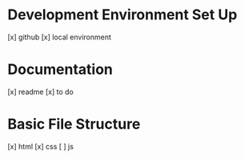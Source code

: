 # Development Environment Set Up

[x] github
[x] local environment

# Documentation
[x] readme
[x] to do

# Basic File Structure
[x] html
[x] css
[ ] js

